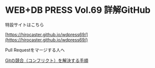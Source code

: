 # WEB+DB PRESS Vol.69 詳解GitHub

特設サイトはこちら

  [https://hirocaster.github.io/wdpress69/](https://hirocaster.github.io/wdpress69/)

Pull Requestをマージする人へ

  [Gitの競合（コンフリクト）を解決する手順](https://hiroki.jp/?p=4558)

